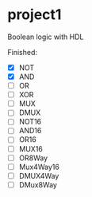 # project1
Boolean logic with HDL

Finished:
- [x] NOT
- [X] AND
- [ ] OR
- [ ] XOR
- [ ] MUX
- [ ] DMUX
- [ ] NOT16
- [ ] AND16
- [ ] OR16
- [ ] MUX16
- [ ] OR8Way
- [ ] Mux4Way16
- [ ] DMUX4Way
- [ ] DMux8Way
